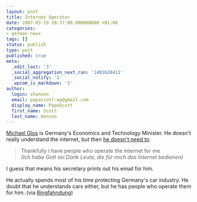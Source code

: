 ```yaml
---
layout: post
title: Internet Operator
date: 2007-03-19 20:37:00.000000000 +01:00
categories:
- german news
tags: []
status: publish
type: post
published: true
meta:
  _edit_last: '3'
  _social_aggregation_next_run: '1401628411'
  _social_notify: '1'
  _wpcom_is_markdown: '1'
author:
  login: shanson
  email: papascott-wp@gmail.com
  display_name: PapaScott
  first_name: Scott
  last_name: Hanson
---
```

<p><a href="http://en.wikipedia.org/wiki/Michael_Glos">Michael Glos</a> is Germany's Economics and Technology Minister. He doesn't really understand the internet, but then <a href="http://blog.handelsblatt.de/indiskretion/eintrag.php?id=1167">he doesn't need to</a>:</p>
<blockquote><p>
  Thankfully I have people who operate the internet for me<br />
  <em>(Ich habe Gott sei Dank Leute, die für mich das Internet bedienen)</em>
</p></blockquote>
<p>I guess that means his secretary prints out his email for him.</p>
<p>He actually spends most of his time protecting Germany's car industry. He doubt that he understands cars either, but he has people who operate them for him. (via <a href="http://www.ringfahndung.de/archives/reine_machtkritik/michael_glos_vorzimmerdame_20_susser_referent_20.html">Ringfahndung</a>)</p>
